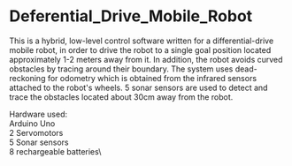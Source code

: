 # Deferential_Drive_Mobile_Robot

This is a hybrid, low-level control software written for a differential-drive mobile robot, in order to drive the robot to a single goal position located approximately 1-2 meters away from it. In addition, the robot avoids curved obstacles by tracing around their boundary. 
The system uses dead-reckoning for odometry which is obtained from the infrared sensors attached to the robot's wheels. 5 sonar sensors are used to detect and trace the obstacles located about 30cm away from the robot.


Hardware used:\
Arduino Uno\
2 Servomotors\
5 Sonar sensors\
8 rechargeable batteries\
